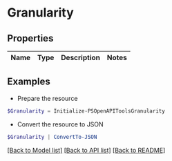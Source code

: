 # Granularity
## Properties

Name | Type | Description | Notes
------------ | ------------- | ------------- | -------------

## Examples

- Prepare the resource
```powershell
$Granularity = Initialize-PSOpenAPIToolsGranularity 
```

- Convert the resource to JSON
```powershell
$Granularity | ConvertTo-JSON
```

[[Back to Model list]](../README.md#documentation-for-models) [[Back to API list]](../README.md#documentation-for-api-endpoints) [[Back to README]](../README.md)

